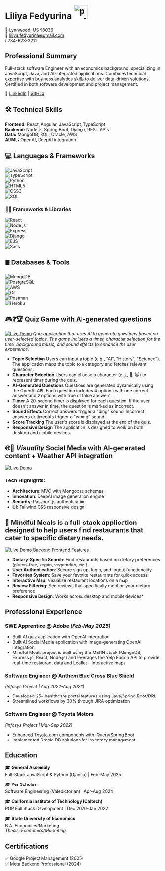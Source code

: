 # Liliya Fedyurina <img src="https://github.com/user-attachments/assets/1018e86d-3abc-4e3b-ab3c-31fa623211c4" alt="profile" width="45" height="45"/>


📍 Lynnwood, US 98036  
📧 liliya.fedyurina@gmail.com  
📞 734-623-3211  

## Professional Summary

Full-stack software Engineer with an economics background, specializing in JavaScript, Java, and AI-integrated applications. Combines technical expertise with business analytics skills to deliver data-driven solutions. Certified in both software development and project management.

🔗 [LinkedIn](https://linkedin.com/in/liliya-fed) | [GitHub](https://github.com/Liliyalexx)

## 🛠 Technical Skills

**Frontend:** React, Angular, JavaScript, TypeScript  
**Backend:** Node.js, Spring Boot, Django, REST APIs  
**Data:** MongoDB, SQL, Oracle, AWS  
**AI/ML:** OpenAI, DeepAI integration  

## 💻 Languages & Frameworks  
![JavaScript](https://img.shields.io/badge/-JavaScript-F7DF1E?logo=javascript&logoColor=black)  
![TypeScript](https://img.shields.io/badge/-TypeScript-3178C6?logo=typescript&logoColor=white)  
![Python](https://img.shields.io/badge/-Python-3776AB?logo=python&logoColor=white)  
![HTML5](https://img.shields.io/badge/-HTML5-E34F26?logo=html5&logoColor=white)  
![CSS3](https://img.shields.io/badge/-CSS3-1572B6?logo=css3&logoColor=white)  
![SQL](https://img.shields.io/badge/-SQL-4479A1?logo=postgresql&logoColor=white)  

### 🧑‍💻 Frameworks & Libraries  
![React](https://img.shields.io/badge/-React-61DAFB?logo=react&logoColor=black)  
![Node.js](https://img.shields.io/badge/-Node.js-339933?logo=node.js&logoColor=white)  
![Express](https://img.shields.io/badge/-Express-000000?logo=express&logoColor=white)  
![Django](https://img.shields.io/badge/-Django-092E20?logo=django&logoColor=white)  
![EJS](https://img.shields.io/badge/-EJS-8e44ad?logoColor=white)  
![Sass](https://img.shields.io/badge/-Sass-CC6699?logo=sass&logoColor=white)  

## 🛢️ Databases & Tools  
![MongoDB](https://img.shields.io/badge/-MongoDB-47A248?logo=mongodb&logoColor=white)  
![PostgreSQL](https://img.shields.io/badge/-PostgreSQL-4169E1?logo=postgresql&logoColor=white)  
![AWS](https://img.shields.io/badge/-AWS-232F3E?logo=amazon-aws&logoColor=white)  
![Git](https://img.shields.io/badge/-Git-F05032?logo=git&logoColor=white)  
![Postman](https://img.shields.io/badge/-Postman-FF6C37?logo=postman&logoColor=white)  
![Heroku](https://img.shields.io/badge/-Heroku-430098?logo=heroku&logoColor=white)  


## 🎮❓🏆 Quiz Game with AI-generated questions
[![Live Demo](https://img.shields.io/badge/Live_Demo-Quiz_Game-FFA500?style=flat-square)](https://liliyalexx.github.io/quiz_Game/)
*Quiz application that uses AI to generate questions based on user-selected topics. The game includes a timer, character selection for the time, background music, and sound effects to enhance the user experience.*

- **Topic Selection** Users can input a topic (e.g., "AI", "History", "Science").
The application maps the topic to a category and fetches relevant questions.
- **Character Selection**
Users can choose a character (e.g., 🐶, 🐱) to represent timer during the quiz.
- **AI-Generated Questions** Questions are generated dynamically using the OpenAI API.
Each question includes 4 options with one correct answer and 2 options with true or false answers.
- **Timer** A 20-second timer is displayed for each question. If the user doesn't answer in time, the question is marked as incorrect.
- **Sound Effects** Correct answers trigger a "ding" sound. Incorrect answers or timeouts trigger a "wrong" sound.
- **Score Tracking** The user's score is displayed at the end of the quiz.
- **Responsive Design** The application is designed to work on both desktop and mobile devices.

## 🌐💬 *Visuality* Social Media with AI-generated content + Weather API integration

[![Live Demo](https://img.shields.io/badge/Live_Demo-Heroku-430098?style=flat-square)](https://social-media-visuality-6b16f66b0b08.herokuapp.com/)

### Tech Highlights:
- **Architecture**: MVC with Mongoose schemas
- **Innovation**: DeepAI image generation engine
- **Security**: Passport.js authentication
- **UI**: Tailwind CSS responsive design

## 🥗 Mindful Meals is a full-stack application designed to help users find restaurants that cater to specific dietary needs.
[![Live Demo](https://img.shields.io/badge/Live_Demo-Netlify-00C7B7?style=flat-square)](https://mindful-meals.netlify.app/sign-in)
[Backend](https://github.com/Liliyalexx/Mindful-Meals-Backend)
[Frontend](https://github.com/Liliyalexx/Mindful-Meals)
Features
- **Dietary-Specific Search**: Find restaurants based on dietary preferences (gluten-free, vegan, vegetarian, etc.)
- **User Authentication**: Secure sign-up, login, and logout functionality
- **Favorites System**: Save your favorite restaurants for quick access
- **Interactive Map**: Visualize restaurant locations on a map
- **Review Filtering**: See reviews that specifically mention your dietary preference
- **Responsive Design**: Works across desktop and mobile devices*


## Professional Experience
### **SWE Apprentice** @ Adobe *(Feb-May 2025)*  
- Built AI quiz application with OpenAI integration 
- Built AI Social Media application with image-generating  OpenAI integration  
- Mindful Meals project is built using the MERN stack (MongoDB, Express.js, React, Node.js) and leverages the Yelp Fusion API to provide real-time restaurant data and Leaflet – Interactive maps.
  
### **Software Engineer** @ Anthem Blue Cross Blue Shield  
*(Infosys Project | Aug 2022-Aug 2023)*  
- Developed 25+ healthcare portal features using Java/Spring Boot/DRL  
- Streamlined workflows by 30% through JIRA optimization  

### **Software Engineer** @ Toyota Motors  
*(Infosys Project | Mar-Sep 2022)*  
- Enhanced Toyota.com components with jQuery/Spring Boot  
- Implemented Oracle DB solutions for inventory management  

## Education

🎓 **General Assembly**  
Full-Stack JavaScript & Python (Django) | Feb-May 2025  

🎓 **Per Scholas**  
Software Engineering (Valedictorian) | Apr-Aug 2024  

🎓 **California Institute of Technology (Caltech)**  
PGP Full Stack Development | Dec 2020-Jan 2022  

🎓 **State University of Economics**  
B.A. Economics/Marketing  
*Thesis: Economics/Marketing*  

## Certifications
✅ Google Project Management (2025)  
✅ Meta Backend Professional (2024)  
